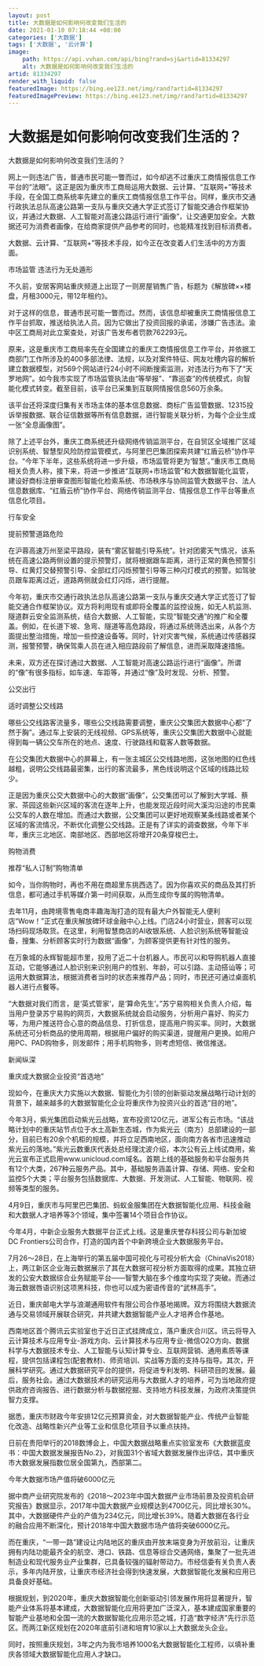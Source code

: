 ```yaml
---
layout: post
title: 大数据是如何影响何改变我们生活的
date: 2021-01-10 07:18:44 +08:00
categories: ['大数据']
tags: ['大数据', '云计算']
image:
    path: https://api.vvhan.com/api/bing?rand=sj&artid=81334297
    alt: 大数据是如何影响何改变我们生活的
artid: 81334297
render_with_liquid: false
featuredImage: https://bing.ee123.net/img/rand?artid=81334297
featuredImagePreview: https://bing.ee123.net/img/rand?artid=81334297
---
```


# 大数据是如何影响何改变我们生活的？

大数据是如何影响何改变我们生活的？

网上一则违法广告，普通市民可能一瞥而过，如今却逃不过重庆工商情报信息工作平台的“法眼”。这正是因为重庆市工商局运用大数据、云计算、“互联网+”等技术手段，在全国工商系统率先建立的重庆工商情报信息工作平台。同样，重庆市交通行政执法总队高速公路第一支队与重庆交通大学正式签订了智能交通合作框架协议，并通过大数据、人工智能对高速公路运行进行“画像”，让交通更加安全。大数据还可为消费者画像，在给商家提供产品参考的同时，也能精准找到目标消费者。

大数据、云计算、“互联网+”等技术手段，如今正在改变着人们生活中的方方面面。

市场监管 违法行为无处遁形

不久前，安居客网站重庆频道上出现了一则房屋销售广告，标题为《解放碑××楼盘，月租3000元，带12年租约》。

对于这样的信息，普通市民可能一瞥而过。然而，该信息却被重庆工商情报信息工作平台抓取，推送给执法人员。因为它做出了投资回报的承诺，涉嫌广告违法。渝中区工商局对此立案查处，对该广告发布者罚款762293元。

原来，这是重庆市工商局率先在全国建立的重庆工商情报信息工作平台，并依据工商部门工作所涉及的400多部法律、法规，以及对案件特征、网友吐槽内容的解析建立数据模型，对569个网站进行24小时不间断搜索监测，对违法行为布下了“天罗地网”。如今我市实现了市场监管执法由“等举报”、“靠巡查”的传统模式，向智能化模式转变。截至目前，该平台已采集到互联网情报信息560万余条。

该平台还将深度归集有关市场主体的基本信息数据、商标广告监管数据、12315投诉举报数据、联合征信数据等所有信息数据，进行智能关联分析，为每个企业生成一张“全息画像图”。

除了上述平台外，重庆工商系统还升级网络传销监测平台，在自贸区全域推广区域识别系统、智慧型风险防控监管模式，与阿里巴巴集团探索共建“红盾云桥”协作平台。“今年下半年，这些系统将进一步升级，市场监管将更为‘智慧’。”重庆市工商局相关负责人称，接下来，将进一步推进“互联网+市场监管”和大数据智能化监管，建设好商标注册审查图形智能化检索系统、市场秩序与协同监管大数据平台、法人信息数据库、“红盾云桥”协作平台、网络传销监测平台、情报信息工作平台等重点信息化项目。

行车安全

提前预警道路危险

在沪蓉高速万州至梁平路段，装有“雾区智能引导系统”。针对团雾天气情况，该系统在高速公路两侧设置的提示预警灯，就将根据跟车距离，进行正常的黄色预警引导、红黄灯交替预警引导、全部红灯闪烁预警引导等三种闪灯模式的预警。如驾驶员跟车距离过近，道路两侧就会红灯闪烁，进行提醒。

今年初，重庆市交通行政执法总队高速公路第一支队与重庆交通大学正式签订了智能交通合作框架协议。双方将利用现有或即将全覆盖的监控设施，如无人机监测、隧道群云安全监测系统，结合大数据、人工智能，实现“智能交通”的推广和全覆盖。例如，在长道下坡、急弯、隧道等高危路段，将通过系统筛选出来，从各个方面提出整治措施，增加一些控速设备等。同时，针对灾害气候，系统通过传感器探测，报警预警，确保驾乘人员在进入相应路段前了解信息，进而采取降速措施。

未来，双方还在探讨通过大数据、人工智能对高速公路运行进行“画像”。所谓的“像”有很多指标，如车速、车距等，并通过“像”及时发现、分析、预警。

公交出行

适时调整公交线路

哪些公交线路客流量多，哪些公交线路需要调整，重庆公交集团大数据中心都“了然于胸”。通过车上安装的无线视频、GPS系统等，重庆公交集团大数据中心就能得到每一辆公交车所在的地点、速度、行驶路线和载客人数等数据。

在公交集团大数据中心的屏幕上，有一张主城区公交线路地图，这张地图的红色线越粗，说明公交线路最密集，出行的客流最多，黑色线说明这个区域的线路比较少。

正是因为重庆公交大数据中心的大数据“画像”，公交集团可以了解到大学城、蔡家、茶园这些新兴区域的客流在逐年上升，也能发现近段时间大溪沟沿途的市民乘公交车的人数在增加。而通过大数据，公交集团可以更好地观察某条线路或者某个区域的客流情况，不断优化调整公交线路。正是有了详实的调查数据，今年下半年，重庆三北地区、南部地区、西部地区将增开20条穿梭巴士。

购物消费

推荐“私人订制”购物清单

如今，当你购物时，再也不用在商超里东挑西选了。因为你喜欢买的商品及其打折信息，都可通过手机等媒介第一时间获取，从而生成你专属的购物清单。

去年11月，由跨境零售电商丰趣海淘打造的现有最大户外智能无人便利店“Wow！”正式在重庆解放碑环球金融中心上线。门店24小时营业，顾客可以现场扫码现场取货。在这里，利用智慧商店的AI收银系统、人脸识别系统等智能设备，搜集、分析顾客实时行为数据“画像”，为顾客提供更有针对性的服务。

在万象城的永辉智能超市里，投用了近二十台机器人。市民可以和导购机器人直接互动，它能够通过人脸识别来识别用户的性别、年龄，可以引路、主动搭讪等；可运用大数据算法，根据消费者当时的状态来推荐产品；同时，市民还可通过桌面机器人进行点餐等。

“大数据对我们而言，是‘英式管家’，是‘算命先生’。”苏宁易购相关负责人介绍，每当用户登录苏宁易购的网页，大数据系统就会启动服务，分析用户喜好、购买力等，为用户推送符合心意的商品信息、打折信息，提高用户购买率。同时，大数据系统还可分析商品的使用周期，根据用户偏好的购买渠道，提醒用户更换。如用户用PC、PAD购物多，则发邮件；用手机购物多，则考虑短信、微信推送。

新闻纵深

重庆成大数据企业投资“首选地”

现如今，在重庆大力实施以大数据、智能化为引领的创新驱动发展战略行动计划的背景下，越来越多的大数据智能化企业将重庆作为投资兴业的首选“目的地”。

今年3月，紫光集团启动紫光云战略，宣布投资120亿元，进军公有云市场。“该战略计划中的重庆站节点位于水土高新生态城，作为紫光云（南方）总部建设的一部分，目前已有20余个机柜的规模，并将立足西南地区，面向南方各省市迅速推动紫光云的落地。”紫光云数重庆代表处总经理沈波介绍，本次公有云上线试商用，紫光云宣布正式启用www.unicloud.com域名。首期上线的基础服务和平台服务共有12个大类，267种云服务产品。其中，基础服务涵盖计算、存储、网络、安全和监控5个大类；平台服务包括数据库、大数据、开发测试、人工智能、物联网、视频等类型的服务。

4月9日，重庆市与阿里巴巴集团、蚂蚁金服集团在大数据智能化应用、科技金融和大数据人才培养等3个领域，集中签署14个项目合作协议。

今年4月，中新企业服务大数据平台正式上线。这是重庆誉存科技公司与新加坡DC Frontiers公司合作，打造的国内首个中新跨境企业大数据服务平台。

7月26～28日，在上海举行的第五届中国可视化与可视分析大会（ChinaVis2018）上，两江新区企业海云数据展示了其在大数据可视分析方面取得的成果。其独立研发的公安大数据综合业务赋能平台——智警大脑在多个维度均实现了突破。而通过海云数据唇语识别这项黑科技，你也可以成为密语传音的“武林高手”。

近日，重庆邮电大学与浪潮通用软件有限公司合作基地揭牌。双方将围绕大数据流通与交易领域开展联合研究，并共建大数据智能产业人才培养合作基地。

西南地区首个腾讯云实验室也于近日正式挂牌成立，落户重庆合川区。讯云将导入云计算技术与应用专业-游戏方向、云计算技术与应用专业-微信O2O方向、数据科学与大数据技术专业、人工智能与认知计算专业、互联网营销、通用素质等课程，提供包括课程包(配套教材)、师资培训、实战等方面的支持与指导。其次，开展科学研究。通过大数据研究平台的提供，将促进专利发明、科研项目的发展。最后，服务社会。通过大数据技术的研究运用与大数据人才的培养，可为当地政府提供政府咨询报告、进行数据分析与数据挖掘、支持地方科技发展，为政府决策提供智力支撑。

据悉，重庆市财政今年安排12亿元预算资金，对大数据智能产业、传统产业智能化改造、战略性新兴产业等工业和信息化项目予以重点扶持。

日前在贵阳举行的2018数博会上，中国大数据战略重点实验室发布《大数据蓝皮书：中国大数据发展报告No.2》，对我国31个省域大数据发展作出评估，其中重庆市大数据发展指数位居全国第九，西部第二。

今年大数据市场产值将破6000亿元

据中商产业研究院发布的《2018～2023年中国大数据产业市场前景及投资机会研究报告》数据显示，2017年中国大数据产业规模达到4700亿元，同比增长30%。其中，大数据硬件产业的产值为234亿元，同比增长39%。随着大数据在各行业的融合应用不断深化，预计2018年中国大数据市场产值将突破6000亿元。

而在重庆，“一带一路”建设让内陆地区的重庆由开放末端变身为开放前沿，让重庆拥有内陆功能最齐全的航空、港口、铁路、信息等综合交通网络，集聚了一批先进制造业和现代服务业产业集群，已具备较强的辐射带动力。市经信委有关负责人表示，多年内陆开放，让重庆市经济社会得到快速发展，大数据智能化发展和应用已具备良好基础。

根据规划，到2020年，重庆大数据智能化创新驱动引领发展作用将显著提升，智能产业体系将基本建成，大数据智能化应用将更加广泛深入，基本建成国家重要的智能产业基地和全国一流的大数据智能化应用示范之城，打造“数字经济”先行示范区。而两江新区规划在2020年底前引进和培育10家以上大数据龙头企业。

同时，按照重庆规划，3年之内为我市培养1000名大数据智能化工程师，以填补重庆各领域大数据智能化应用人才缺口。